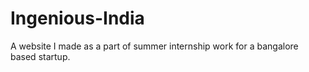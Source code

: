 # Ingenious-India
A website I made as a part of summer internship work for a bangalore based startup.
